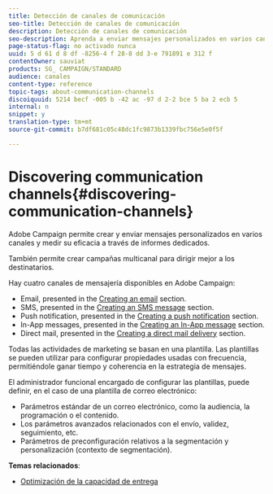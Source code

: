 ```yaml
---
title: Detección de canales de comunicación
seo-title: Detección de canales de comunicación
description: Detección de canales de comunicación
seo-description: Aprenda a enviar mensajes personalizados en varios canales y a crear campañas multicanal para dirigir mejor a los destinatarios.
page-status-flag: no activado nunca
uuid: 5 d 61 d 8 df -8256-4 f 28-8 dd 3-e 791891 e 312 f
contentOwner: sauviat
products: SG_ CAMPAIGN/STANDARD
audience: canales
content-type: reference
topic-tags: about-communication-channels
discoiquuid: 5214 becf -005 b -42 ac -97 d 2-2 bce 5 ba 2 ecb 5
internal: n
snippet: y
translation-type: tm+mt
source-git-commit: b7df681c05c48dc1fc9873b1339fbc756e5e0f5f

---
```



# Discovering communication channels{#discovering-communication-channels}

Adobe Campaign permite crear y enviar mensajes personalizados en varios canales y medir su eficacia a través de informes dedicados.

También permite crear campañas multicanal para dirigir mejor a los destinatarios.

Hay cuatro canales de mensajería disponibles en Adobe Campaign:

* Email, presented in the [Creating an email](../../channels/using/creating-an-email.md) section.
* SMS, presented in the [Creating an SMS message](../../channels/using/creating-an-sms-message.md) section.
* Push notification, presented in the [Creating a push notification](../../channels/using/preparing-and-sending-a-push-notification.md) section.
* In-App messages, presented in the [Creating an In-App message](../../channels/using/about-in-app-messaging.md) section.
* Direct mail, presented in the [Creating a direct mail delivery](../../channels/using/creating-the-direct-mail.md) section.

Todas las actividades de marketing se basan en una plantilla. Las plantillas se pueden utilizar para configurar propiedades usadas con frecuencia, permitiéndole ganar tiempo y coherencia en la estrategia de mensajes.

El administrador funcional encargado de configurar las plantillas, puede definir, en el caso de una plantilla de correo electrónico:

* Parámetros estándar de un correo electrónico, como la audiencia, la programación o el contenido.
* Los parámetros avanzados relacionados con el envío, validez, seguimiento, etc.
* Parámetros de preconfiguración relativos a la segmentación y personalización (contexto de segmentación).

**Temas relacionados**:

* [Optimización de la capacidad de entrega](https://docs.campaign.adobe.com/doc/standard/getting_started/en/ACS_Deliverability.html)

